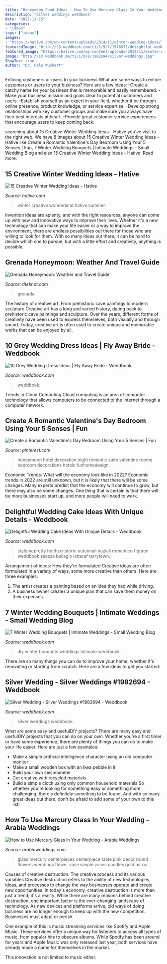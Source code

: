 ```yaml
---
title: "Honeymoon Fund Ideas : How To Use Mercury Glass In Your Wedding"
description: "Silver weddings weddbook"
date: "2022-11-15"
categories:
- "ideas"
tags: ["ideas"]
images:
- "https://hative.com/wp-content/uploads/2014/11/winter-wedding-ideas/7-creative-winter-wedding-ideas.jpg"
featuredImage: "http://s3.weddbook.com/t1/1/9/7/1976572/delightful-wedding-cake-ideas-with-unique-details.jpg"
featured_image: "https://hative.com/wp-content/uploads/2014/11/winter-wedding-ideas/7-creative-winter-wedding-ideas.jpg"
image: "http://s3.weddbook.me/t1/1/9/8/1982694/silver-weddings.jpg"
ShowToc: true
author: "Dr. Cale Wuckert"
---
```



Enticing customers or users to your business
What are some ways to entice customers or users to your business? Here are a few ideas: 
-Create a catchy name for your business that is memorable and easily remembered.
-Make your business mission and goals clear to potential customers and users. 
-Establish yourself as an expert in your field, whether it be through online presence, product knowledge, or service expertise. 
-Develop strong relationships with key customer groups and make sure you always have their best interests at heart. 
-Provide great customer service experiences that encourage users to keep coming back.

	

		
searching about 15 Creative Winter Wedding Ideas - Hative you've visit to the right web. We have 8 Images about 15 Creative Winter Wedding Ideas - Hative like Create a Romantic Valentine&#039;s Day Bedroom Using Your 5 Senses | Fun, 7 Winter Wedding Bouquets | Intimate Weddings - Small Wedding Blog and also 15 Creative Winter Wedding Ideas - Hative. Read more:
		
    
## 15 Creative Winter Wedding Ideas - Hative

<img loading=lazy src="https://hative.com/wp-content/uploads/2014/11/winter-wedding-ideas/7-creative-winter-wedding-ideas.jpg" onerror="this.onerror=null;this.src='https://tse1.mm.bing.net/th?id=OIP.OQsb_jRlTsWd1OP8HYxzPgHaLG&amp;pid=15.1';" alt="15 Creative Winter Wedding Ideas - Hative">

_Source: hative.com_

>winter creative wonderland hative summer. 

	

Invention ideas are aplenty, and with the right resources, anyone can come up with new and innovative ways to improve their lives. Whether it's a new technology that can make your life easier or a way to improve the environment, there are endless possibilities out there for those who are willing to look for them. With so many ideas out there, it can be hard to decide which one to pursue, but with a little effort and creativity, anything is possible.

    
## Grenada Honeymoon: Weather And Travel Guide

<img loading=lazy src="https://media-api.theknot.com/images/05c36dfc-ddd5-4465-9aef-811f0861fe55" onerror="this.onerror=null;this.src='https://tse4.mm.bing.net/th?id=OIP.haRaIRpnPz5RjxIWpga9DAHaKk&amp;pid=15.1';" alt="Grenada Honeymoon: Weather and Travel Guide">

_Source: theknot.com_

>grenada. 

	

The history of creative art: From prehistoric cave paintings to modern sculpture
Creative art has a long and varied history, dating back to prehistoric cave paintings and sculpture. Over the years, different forms of creativity have been used to express themselves, both visually and through sound. Today, creative art is often used to create unique and memorable works that can be enjoyed by all.

    
## 10 Grey Wedding Dress Ideas | Fly Away Bride - Weddbook

<img loading=lazy src="http://s3.weddbook.com/t1/2/1/6/2168070/10-grey-wedding-dress-ideas-fly-away-bride.jpg" onerror="this.onerror=null;this.src='https://tse3.mm.bing.net/th?id=OIP.57y_Grdeh7uW8waaSBi8QAHaLH&amp;pid=15.1';" alt="10 Grey Wedding Dress Ideas | Fly Away Bride - Weddbook">

_Source: weddbook.com_

>weddbook. 

	

Trends in Cloud Computing
Cloud computing is an area of computer technology that allows computers to be connected to the internet through a computer network.

    
## Create A Romantic Valentine&#039;s Day Bedroom Using Your 5 Senses | Fun

<img loading=lazy src="https://i.pinimg.com/736x/fc/09/46/fc0946c880820a37729dad7cff751063.jpg" onerror="this.onerror=null;this.src='https://tse2.mm.bing.net/th?id=OIP.j77n2YoAQW3QOgCJugY5OQHaJ3&amp;pid=15.1';" alt="Create a Romantic Valentine&#039;s Day Bedroom Using Your 5 Senses | Fun">

_Source: pinterest.com_

>honeymoon hotel decoration night romantic suite valentine rooms bedroom decorations hotels funhomedesign. 

	

Economic Trends: What will the economy look like in 2022?
Economic trends in 2022 are still unknown, but it is likely that there will be some changes. Many experts predict that the economy will continue to grow, but there may also be some changes. One thing that is certain is that there will be more businesses start up, and more people will need to work.

    
## Delightful Wedding Cake Ideas With Unique Details - Weddbook

<img loading=lazy src="http://s3.weddbook.com/t1/1/9/7/1976572/delightful-wedding-cake-ideas-with-unique-details.jpg" onerror="this.onerror=null;this.src='https://tse1.mm.bing.net/th?id=OIP.nRalYs2snXPIxY4y_MiPKgHaLH&amp;pid=15.1';" alt="Delightful Wedding Cake Ideas With Unique Details - Weddbook">

_Source: weddbook.com_

>stylemepretty hochzeitstorte autunnali nuziali romantico figuren weddbook zsazsa bellagio letteraf tarrytown. 

	

Arrangement of ideas: How they're formulated
Creative ideas are often formulated in a variety of ways, some more creative than others. Here are three examples:
1. The artist creates a painting based on an idea they had while driving.
2. A business owner creates a unique plan that can save them money on their expenses.

    
## 7 Winter Wedding Bouquets | Intimate Weddings - Small Wedding Blog

<img loading=lazy src="http://s3.weddbook.com/t1/2/2/0/2207704/7-winter-wedding-bouquets-intimate-weddings-small-wedding-blog-diy-wedding-ideas-for-small-and-intimate-weddings-real-small-weddings.jpg" onerror="this.onerror=null;this.src='https://tse3.mm.bing.net/th?id=OIP.fps34ROoAI4R2sQorp3poAHaLG&amp;pid=15.1';" alt="7 Winter Wedding Bouquets | Intimate Weddings - Small Wedding Blog">

_Source: weddbook.com_

>diy winter bouquets weddings intimate weddbook. 

	

There are so many things you can do to improve your home, whether it's renovating or starting from scratch. Here are a few ideas to get you started:

    
## Silver Wedding - Silver Weddings #1982694 - Weddbook

<img loading=lazy src="http://s3.weddbook.me/t1/1/9/8/1982694/silver-weddings.jpg" onerror="this.onerror=null;this.src='https://tse1.mm.bing.net/th?id=OIP._anX0yEybK3Egd4YO-mwJQHaLI&amp;pid=15.1';" alt="Silver Wedding - Silver Weddings #1982694 - Weddbook">

_Source: weddbook.com_

>silver weddings weddbook. 

	

What are some easy and usefulDIY projects?
There are many easy and usefulDIY projects that you can do on your own. Whether you're a first timer or have some experience, there are plenty of things you can do to make your life easier. Here are just a few examples: 
- Make a simple artificial intelligence character using an old computer monitor 
- Make a small wooden box with an Ikea pebble in it 
- Build your own seismometer 
- Get creative with recycled materials 
- Build a simple clock using only common household materials 
So whether you're looking for something easy or something more challenging, there's definitely something to be found. And with so many great ideas out there, don't be afraid to add some of your own to this list!

    
## How To Use Mercury Glass In Your Wedding - Arabia Weddings

<img loading=lazy src="http://www.arabiaweddings.com/sites/default/files/uploads/2014/07/29/wedding_decor.jpg" onerror="this.onerror=null;this.src='https://tse3.mm.bing.net/th?id=OIP.QTSj4HaQ8lw62nQWPuhSQQAAAA&amp;pid=15.1';" alt="How to Use Mercury Glass in Your Wedding - Arabia Weddings">

_Source: arabiaweddings.com_

>glass mercury centerpieces centerpiece table pink decor round flowers weddings flower vase simple vases candles gold mirror. 

	

Causes of creative destruction: The creative process and its various variables
Creative destruction refers to the ability of new technologies, ideas, and processes to change the way businesses operate and create new opportunities. In today's economy, creative destruction is more than just a trend; it's a reality.
While there are many reasons behind creative destruction, one important factor is the ever-changing landscape of technology. As new devices and platforms arrive, old ways of doing business are no longer enough to keep up with the new competition. Businesses must adapt or perish.

One example of this is music streaming services like Spotify and Apple Music. These services offer a unique way for listeners to access all types of music, from popular hits to obscure albums. While Spotify has been around for years and Apple Music was only released last year, both services have already made a name for themselves in the market.

This innovation is not limited to music either.

